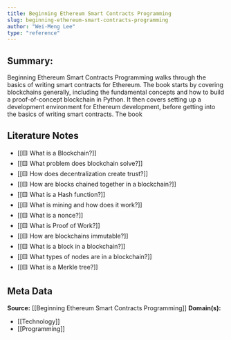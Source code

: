 ```yaml
---
title: Beginning Ethereum Smart Contracts Programming
slug: beginning-ethereum-smart-contracts-programming
author: "Wei-Meng Lee"
type: "reference"
---
```


## Summary:

Beginning Ethereum Smart Contracts Programming walks through the basics of writing smart contracts for Ethereum. The book starts by covering blockchains generally, including the fundamental concepts and how to build a proof-of-concept blockchain in Python. It then covers setting up a development environment for Ethereum development, before getting into the basics of writing smart contracts. The book 

## Literature Notes

- [[🟨 What is a Blockchain?]]
- [[🟨 What problem does blockchain solve?]]
- [[🟨 How does decentralization create trust?]]
- [[🟨 How are blocks chained together in a blockchain?]]
- [[🟨 What is a Hash function?]]
- [[🟨 What is mining and how does it work?]]
- [[🟨 What is a nonce?]]
- [[🟨 What is Proof of Work?]]
- [[🟨 How are blockchains immutable?]]
- [[🟨 What is a block in a blockchain?]]
- [[🟨 What types of nodes are in a blockchain?]]
- [[🟨 What is a Merkle tree?]]

## Meta Data

**Source:** [[Beginning Ethereum Smart Contracts Programming]]
**Domain(s):**
- [[Technology]]
- [[Programming]]
